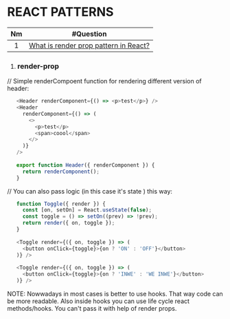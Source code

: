 # REACT PATTERNS
| Nm | #Question   |
| :---:   | :---: |
| 1   | [What is render prop pattern in React?](#render-prop)                                                                                                |

1. ### render-prop

// Simple renderCompoent function for rendering different version of header:
```javascript
   <Header renderComponent={() => <p>test</p>} />
   <Header
     renderComponent={() => (
       <>
         <p>test</p>
         <span>coool</span>
       </>
     )}
   />
   
   export function Header({ renderComponent }) {
     return renderComponent();
   }
```

// You can also pass logic (in this case it's state ) this way:
```javascript
   function Toggle({ render }) {
     const [on, setOn] = React.useState(false);
     const toggle = () => setOn((prev) => !prev);
     return render({ on, toggle });
   }
   
   <Toggle render={({ on, toggle }) => (
     <button onClick={toggle}>{on ? 'ON' : 'OFF'}</button>
   )} />
   
   <Toggle render={({ on, toggle }) => (
     <button onClick={toggle}>{on ? 'INWE' : 'WE INWE'}</button>
   )} />
```

NOTE: Nowwadays in most cases is better to use hooks. That way code can be more readable. Also inside hooks you can use life cycle react methods/hooks. You can't pass it with help of render props.
